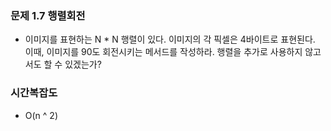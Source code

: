 ### 문제 1.7 행렬회전
- 이미지를 표현하는 N * N 행렬이 있다. 이미지의 각 픽셀은 4바이트로 표현된다. 이때, 이미지를 90도 회전시키는 메서드를 작성하라. 행렬을 추가로 사용하지 않고서도 할 수 있겠는가?

### 시간복잡도
- O(n ^ 2)
